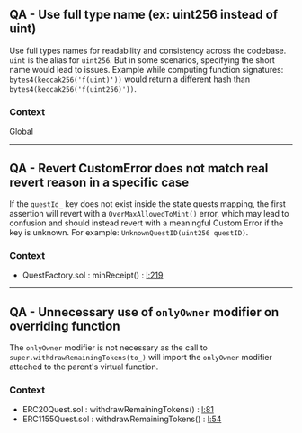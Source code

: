 ## QA - Use full type name (ex: uint256 instead of uint)
Use full types names for readability and consistency across the codebase.
`uint` is the alias for `uint256`. But in some scenarios, specifying the short name would lead to issues.
Example while computing function signatures:
`bytes4(keccak256('f(uint)'))` would return a different hash than `bytes4(keccak256('f(uint256)'))`.

### Context
Global

---

## QA - Revert CustomError does not match real revert reason in a specific case
If the `questId_` key does not exist inside the state quests mapping, the first assertion will revert with a `OverMaxAllowedToMint()` error,
which may lead to confusion and should instead revert with a meaningful Custom Error if the key is unknown.
For example: `UnknownQuestID(uint256 questID)`.

### Context
- QuestFactory.sol : minReceipt() : [l:219](https://github.com/rabbitholegg/quest-protocol/blob/8c4c1f71221570b14a0479c216583342bd652d8d/contracts/QuestFactory.sol#L219)

---

## QA - Unnecessary use of `onlyOwner` modifier on overriding function
The `onlyOwner` modifier is not necessary as the call to `super.withdrawRemainingTokens(to_)` will import the `onlyOwner`
modifier attached to the parent's virtual function.

### Context
- ERC20Quest.sol : withdrawRemainingTokens() : [l:81](https://github.com/rabbitholegg/quest-protocol/blob/8c4c1f71221570b14a0479c216583342bd652d8d/contracts/Erc20Quest.sol#L81)
- ERC1155Quest.sol : withdrawRemainingTokens() : [l:54](https://github.com/rabbitholegg/quest-protocol/blob/8c4c1f71221570b14a0479c216583342bd652d8d/contracts/Erc1155Quest.sol#L54)
